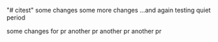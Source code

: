 "# citest" 
some changes
some more changes
...and again
testing quiet period


some changes for pr
another pr
another pr
another pr